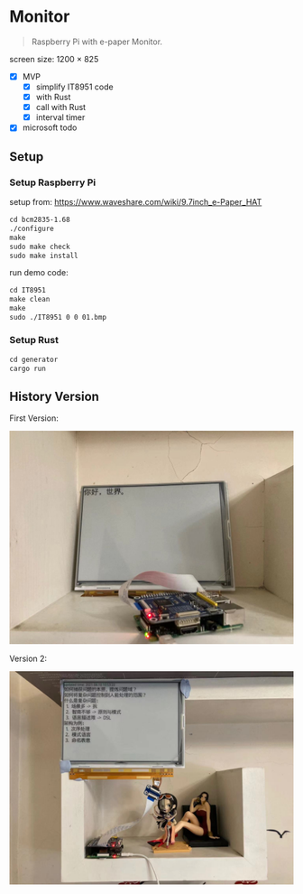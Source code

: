 # Monitor

> Raspberry Pi with e-paper Monitor.

screen size: 1200 × 825

 - [x] MVP
    - [x] simplify IT8951 code
    - [x] with Rust
    - [x] call with Rust
    - [x] interval timer
 - [x] microsoft todo

## Setup

### Setup Raspberry Pi

setup from: https://www.waveshare.com/wiki/9.7inch_e-Paper_HAT

```
cd bcm2835-1.68
./configure
make
sudo make check
sudo make install
```

run demo code:

```
cd IT8951
make clean
make
sudo ./IT8951 0 0 01.bmp
```

### Setup Rust

```
cd generator
cargo run
```


## History Version

First Version:

![Hello, World](docs/version1.jpg)

Version 2:

![GitHub API](docs/version2.jpg)
